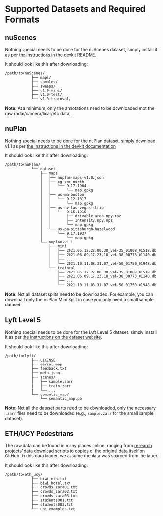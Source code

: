 # Supported Datasets and Required Formats

## nuScenes
Nothing special needs to be done for the nuScenes dataset, simply install it as per [the instructions in the devkit README](https://github.com/nutonomy/nuscenes-devkit#nuscenes-setup).

It should look like this after downloading:
```
/path/to/nuScenes/
            ├── maps/
            ├── samples/
            ├── sweeps/
            ├── v1.0-mini/
            ├── v1.0-test/
            └── v1.0-trainval/
```

**Note**: At a minimum, only the annotations need to be downloaded (not the raw radar/camera/lidar/etc data).

## nuPlan
Nothing special needs to be done for the nuPlan dataset, simply download v1.1 as per [the instructions in the devkit documentation](https://nuplan-devkit.readthedocs.io/en/latest/dataset_setup.html).

It should look like this after downloading:
```
/path/to/nuPlan/
            └── dataset
                ├── maps
                │   ├── nuplan-maps-v1.0.json
                │   ├── sg-one-north
                │   │   └── 9.17.1964
                │   │       └── map.gpkg
                │   ├── us-ma-boston
                │   │   └── 9.12.1817
                │   │       └── map.gpkg
                │   ├── us-nv-las-vegas-strip
                │   │   └── 9.15.1915
                │   │       ├── drivable_area.npy.npz
                │   │       ├── Intensity.npy.npz
                │   │       └── map.gpkg
                │   └── us-pa-pittsburgh-hazelwood
                │       └── 9.17.1937
                │           └── map.gpkg
                └── nuplan-v1.1
                    ├── mini
                    │   ├── 2021.05.12.22.00.38_veh-35_01008_01518.db
                    │   ├── 2021.06.09.17.23.18_veh-38_00773_01140.db
                    │   ├── ...
                    │   └── 2021.10.11.08.31.07_veh-50_01750_01948.db
                    └── trainval
                        ├── 2021.05.12.22.00.38_veh-35_01008_01518.db
                        ├── 2021.06.09.17.23.18_veh-38_00773_01140.db
                        ├── ...
                        └── 2021.10.11.08.31.07_veh-50_01750_01948.db
```

**Note**: Not all dataset splits need to be downloaded. For example, you can download only the nuPlan Mini Split in case you only need a small sample dataset.

## Lyft Level 5
Nothing special needs to be done for the Lyft Level 5 dataset, simply install it as per [the instructions on the dataset website](https://woven-planet.github.io/l5kit/dataset.html).

It should look like this after downloading:
```
/path/to/lyft/
            ├── LICENSE
            ├── aerial_map
            ├── feedback.txt
            ├── meta.json
            ├── scenes/
            │   ├── sample.zarr
            |   ├── train.zarr
            |   └── ...
            └── semantic_map/
                └── semantic_map.pb
```

**Note**: Not all the dataset parts need to be downloaded, only the necessary `.zarr` files need to be downloaded (e.g., `sample.zarr` for the small sample dataset).

## ETH/UCY Pedestrians
The raw data can be found in many places online, ranging from [research projects' data download scripts](https://github.com/agrimgupta92/sgan/blob/master/scripts/download_data.sh) to [copies of the original data itself](https://github.com/StanfordASL/Trajectron-plus-plus/tree/master/experiments/pedestrians/raw/raw/all_data) on GitHub. In this data loader, we assume the data was sourced from the latter.

It should look like this after downloading:
```
/path/to/eth_ucy/
            ├── biwi_eth.txt
            ├── biwi_hotel.txt
            ├── crowds_zara01.txt
            ├── crowds_zara02.txt
            ├── crowds_zara03.txt
            ├── students001.txt
            ├── students003.txt
            └── uni_examples.txt
```
